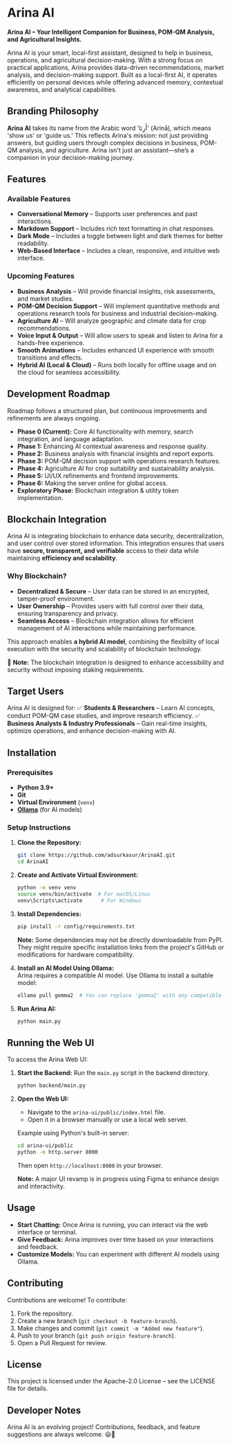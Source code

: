 # Arina AI

**Arina AI – Your Intelligent Companion for Business, POM-QM Analysis, and Agricultural Insights.**

Arina AI is your smart, local-first assistant, designed to help in business, operations, and agricultural decision-making. With a strong focus on practical applications, Arina provides data-driven recommendations, market analysis, and decision-making support. Built as a local-first AI, it operates efficiently on personal devices while offering advanced memory, contextual awareness, and analytical capabilities.

## Branding Philosophy

**Arina AI** takes its name from the Arabic word 'أَرِنَا' (Arinā), which means 'show us' or 'guide us.' This reflects Arina's mission: not just providing answers, but guiding users through complex decisions in business, POM-QM analysis, and agriculture. Arina isn't just an assistant—she’s a companion in your decision-making journey.

## Features

### Available Features
- **Conversational Memory** – Supports user preferences and past interactions.  
- **Markdown Support** – Includes rich text formatting in chat responses.  
- **Dark Mode** – Includes a toggle between light and dark themes for better readability.   
- **Web-Based Interface** – Includes a clean, responsive, and intuitive web interface.  

### Upcoming Features
- **Business Analysis** – Will provide financial insights, risk assessments, and market studies.  
- **POM-QM Decision Support** – Will implement quantitative methods and operations research tools for business and industrial decision-making.  
- **Agriculture AI** – Will analyze geographic and climate data for crop recommendations.  
- **Voice Input & Output** – Will allow users to speak and listen to Arina for a hands-free experience.
- **Smooth Animations** – Includes enhanced UI experience with smooth transitions and effects.  
- **Hybrid AI (Local & Cloud)** – Runs both locally for offline usage and on the cloud for seamless accessibility. 


## Development Roadmap

Roadmap follows a structured plan, but continuous improvements and refinements are always ongoing.

- **Phase 0 (Current):** Core AI functionality with memory, search integration, and language adaptation.
- **Phase 1:** Enhancing AI contextual awareness and response quality.
- **Phase 2:** Business analysis with financial insights and report exports.
- **Phase 3:** POM-QM decision support with operations research features.
- **Phase 4:** Agriculture AI for crop suitability and sustainability analysis.
- **Phase 5:** UI/UX refinements and frontend improvements.
- **Phase 6:** Making the server online for global access.
- **Exploratory Phase:** Blockchain integration & utility token implementation.

## Blockchain Integration

Arina AI is integrating blockchain to enhance data security, decentralization, and user control over stored information. This integration ensures that users have **secure, transparent, and verifiable** access to their data while maintaining **efficiency and scalability**.

### **Why Blockchain?**
- **Decentralized & Secure** – User data can be stored in an encrypted, tamper-proof environment.
- **User Ownership** – Provides users with full control over their data, ensuring transparency and privacy.
- **Seamless Access** – Blockchain integration allows for efficient management of AI interactions while maintaining performance.

This approach enables **a hybrid AI model**, combining the flexibility of local execution with the security and scalability of blockchain technology.

🚀 **Note:** The blockchain integration is designed to enhance accessibility and security without imposing staking requirements.

## Target Users

Arina AI is designed for:
✅ **Students & Researchers** – Learn AI concepts, conduct POM-QM case studies, and improve research efficiency.
✅ **Business Analysts & Industry Professionals** – Gain real-time insights, optimize operations, and enhance decision-making with AI.

## Installation

### Prerequisites

- **Python 3.9+**
- **Git**
- **Virtual Environment** (`venv`)
- **[Ollama](https://github.com/ollama/ollama)** (for AI models)

### Setup Instructions

1. **Clone the Repository:**

   ```sh
   git clone https://github.com/adsurkasur/ArinaAI.git
   cd ArinaAI
   ```

2. **Create and Activate Virtual Environment:**

   ```sh
   python -m venv venv
   source venv/bin/activate  # For macOS/Linux
   venv\Scripts\activate      # For Windows
   ```

3. **Install Dependencies:**

   ```sh
   pip install -r config/requirements.txt
   ```

   **Note:** Some dependencies may not be directly downloadable from PyPI. They might require specific installation links from the project's GitHub or modifications for hardware compatibility.

4. **Install an AI Model Using Ollama:**  
   Arina requires a compatible AI model. Use Ollama to install a suitable model:

   ```sh
   ollama pull gemma2  # You can replace 'gemma2' with any compatible AI model
   ```

5. **Run Arina AI:**

   ```sh
   python main.py
   ```

## Running the Web UI

To access the Arina Web UI:

1. **Start the Backend:** Run the `main.py` script in the backend directory.

   ```sh
   python backend/main.py
   ```

2. **Open the Web UI:**

   - Navigate to the `arina-ui/public/index.html` file.
   - Open it in a browser manually or use a local web server.

   Example using Python's built-in server:

   ```sh
   cd arina-ui/public
   python -m http.server 8000
   ```

   Then open `http://localhost:8000` in your browser.

   **Note:** A major UI revamp is in progress using Figma to enhance design and interactivity.

## Usage

- **Start Chatting:** Once Arina is running, you can interact via the web interface or terminal.
- **Give Feedback:** Arina improves over time based on your interactions and feedback.
- **Customize Models:** You can experiment with different AI models using Ollama.

## Contributing

Contributions are welcome! To contribute:

1. Fork the repository.
2. Create a new branch (`git checkout -b feature-branch`).
3. Make changes and commit (`git commit -m "Added new feature"`).
4. Push to your branch (`git push origin feature-branch`).
5. Open a Pull Request for review.

## License

This project is licensed under the Apache-2.0 License – see the LICENSE file for details.

## Developer Notes

Arina AI is an evolving project! Contributions, feedback, and feature suggestions are always welcome. 😃🚀
